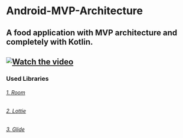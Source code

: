 # Android-MVP-Architecture
A food application with MVP architecture and completely with Kotlin.
---
[![Watch the video](https://i.imgur.com/vKb2F1B.png)](https://www.youtube.com/watch?v=857fMfir3Ts)
---
### Used Libraries<br />
###### [1. Room](https://developer.android.com/jetpack/androidx/releases/room)<br />
###### [2. Lottie](https://lottiefiles.com/blog/working-with-lottie/getting-started-with-lottie-animations-in-android-app/)<br />
###### [3. Glide](https://github.com/bumptech/glide)<br />
